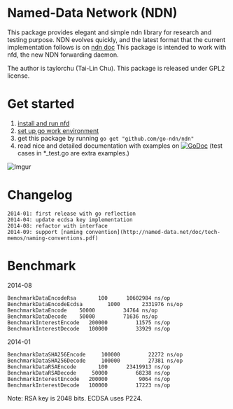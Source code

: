 Named-Data Network (NDN)
========================
This package provides elegant and simple ndn library for research and testing purpose.
NDN evolves quickly, and the latest format that the current implementation follows is on [ndn doc](http://named-data.net/doc/ndn-tlv/)
This package is intended to work with nfd, the new NDN forwarding daemon.

The author is taylorchu (Tai-Lin Chu). This package is released under GPL2 license.

Get started
===========
1. [install and run nfd](http://named-data.net/doc/NFD/current/INSTALL.html)
2. [set up go work environment](https://golang.org/doc/install)
3. get this package by running `go get "github.com/go-ndn/ndn"`
4. read nice and detailed documentation with examples on [![GoDoc](https://godoc.org/github.com/go-ndn/ndn?status.svg)](https://godoc.org/github.com/go-ndn/ndn)
	(test cases in *_test.go are extra examples.)


![Imgur](http://i.imgur.com/mWMese2.jpg)

Changelog
=========

```
2014-01: first release with go reflection
2014-04: update ecdsa key implementation
2014-08: refactor with interface
2014-09: support [naming convention](http://named-data.net/doc/tech-memos/naming-conventions.pdf)
```

Benchmark
=========

2014-08
```
BenchmarkDataEncodeRsa	     100	  10602984 ns/op
BenchmarkDataEncodeEcdsa	    1000	   2331976 ns/op
BenchmarkDataEncode	   50000	     34764 ns/op
BenchmarkDataDecode	   50000	     71636 ns/op
BenchmarkInterestEncode	  200000	     11575 ns/op
BenchmarkInterestDecode	  100000	     33929 ns/op
```

2014-01

```
BenchmarkDataSHA256Encode     100000         22272 ns/op
BenchmarkDataSHA256Decode     100000         27381 ns/op
BenchmarkDataRSAEncode       100      23419913 ns/op
BenchmarkDataRSADecode     50000         68238 ns/op
BenchmarkInterestEncode   200000          9064 ns/op
BenchmarkInterestDecode   100000         17223 ns/op
```
Note: RSA key is 2048 bits. ECDSA uses P224.
